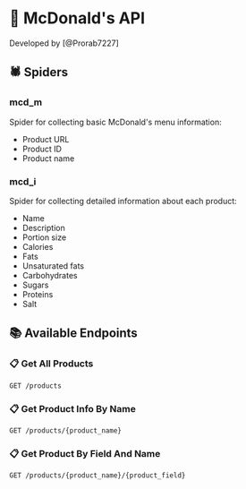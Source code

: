 # 🍔 McDonald's API

Developed by [@Prorab7227]

## 🕷 Spiders

### mcd_m
Spider for collecting basic McDonald's menu information:
- Product URL
- Product ID
- Product name

### mcd_i
Spider for collecting detailed information about each product:
- Name
- Description
- Portion size
- Calories
- Fats
- Unsaturated fats
- Carbohydrates
- Sugars
- Proteins
- Salt

## 📚 Available Endpoints

### 📋 Get All Products

```
GET /products
```

### 📋 Get Product Info By Name

```
GET /products/{product_name}
```

### 📋 Get Product By Field And Name

```
GET /products/{product_name}/{product_field}
```



